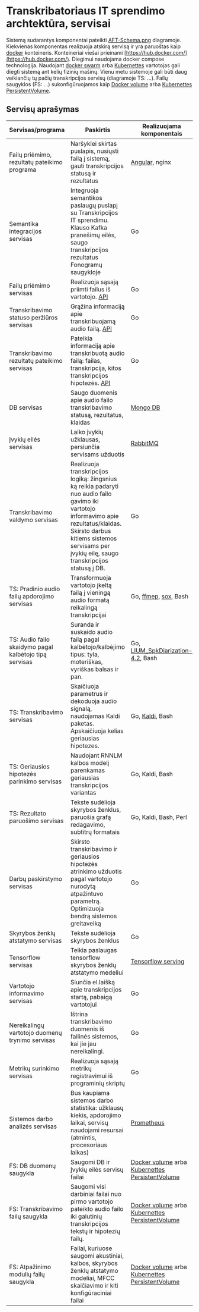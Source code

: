 # Transkribatoriaus IT sprendimo archtektūra, servisai

Sistemą sudarantys komponentai pateikti [AFT-Schema.png](AFT-Schema.png) diagramoje. Kiekvienas komponentas realizuoja atskirą servisą ir yra paruoštas kaip [docker](https://www.docker.com/) konteineris. Konteineriai viešai prieinami [https://hub.docker.com/](https://hub.docker.com/). Diegimui naudojama docker compose technologija. Naudojant [docker swarm](https://docs.docker.com/swarm/overview/) arba [Kubernettes](https://kubernetes.io/) vartotojas gali diegti sistemą ant kelių fizinių mašinų. Vienu metu sistemoje gali būti daug veikiančių tų pačių transkripcijos servisų (diagramoje TS: ...). Failų saugyklos (FS: ...) sukonfigūruojamos kaip [Docker volume](https://docs.docker.com/storage/volumes/) arba [Kubernettes PersistentVolume](https://kubernetes.io/docs/concepts/storage/persistent-volumes/).

## Servisų aprašymas

| Servisas/programa| Paskirtis | Realizuojama komponentais | Docker komponento versija |
| ---|-|-|-|
| Failų priėmimo, rezultatų pateikimo programa | Naršyklei skirtas puslapis, nusiųsti failą į sistemą, gauti transkripcijos statusą ir rezultatus  | [Angular](https://angular.io/), nginx ||
| Semantika integracijos servisas | Integruoja semantikos paslaugų puslapį su Transkripcijos IT sprendimu. Klauso Kafka pranešimų eilės, saugo transkripcijos rezultatus Fonogramų saugykloje | Go ||
| Failų priėmimo servisas | Realizuoja sąsają priimti failus iš vartotojo. [API](https://app.swaggerhub.com/apis/aireno/Transkipcija/1.4.0) | Go |
| Transkribavimo statuso peržiūros servisas | Grąžina informaciją apie transkribuojamą audio failą. [API](https://app.swaggerhub.com/apis/aireno/Transkipcija/1.4.0) | Go ||
| Transkribavimo rezultatų pateikimo servisas | Pateikia informaciją apie transkribuotą audio failą: failas, transkripcija, kitos transkripcijos hipotezės. [API](https://app.swaggerhub.com/apis/aireno/Transkipcija/1.4.0) | Go ||
| DB servisas | Saugo duomenis apie audio failo transkribavimo statusą, rezultatus, klaidas | [Mongo DB](https://www.mongodb.com) | mongo:4.1.1 |
| Įvykių eilės servisas | Laiko įvykių užklausas, persiunčia servisams užduotis | [RabbitMQ](https://www.rabbitmq.com/) | rabbitmq:3.7-management |
| Transkribavimo valdymo servisas | Realizuoja transkripcijos logiką: žingsnius ką reikia padaryti nuo audio failo gavimo iki vartotojo informavimo apie rezultatus/klaidas. Skirsto darbus kitiems sistemos servisams per įvykių eilę, saugo transkripcijos statusą į DB. | Go ||
| TS: Pradinio audio failų apdorojimo servisas | Transformuoja vartotojo įkeltą failą į vieningą audio formatą reikalingą transkripcijai | Go, [ffmep](https://www.ffmpeg.org/), [sox](http://sox.sourceforge.net/), Bash |
| TS: Audio failo skaidymo pagal kalbėtojo tipą servisas | Suranda ir suskaido audio failą pagal kalbėtojo/kalbėjimo tipus: tyla, moteriškas, vyriškas balsas ir pan. | Go, [LIUM_SpkDiarization-4.2](https://projets-lium.univ-lemans.fr/spkdiarization/download/), Bash |
| TS: Transkribavimo servisas | Skaičiuoja parametrus ir dekoduoja audio signalą, naudojamas Kaldi paketas. Apskaičiuoja kelias geriausias hipotezes.| Go, [Kaldi](http://kaldi-asr.org/), Bash |
| TS: Geriausios hipotezės parinkimo servisas | Naudojant RNNLM kalbos modelį parenkamas geriausias transkripcijos variantas | Go, Kaldi, Bash |
| TS: Rezultato paruošimo servisas | Tekste sudėlioja skyrybos ženklus, paruošia grafą redagavimo, subtitrų formatais | Go, Kaldi, Bash, Perl ||
| Darbų paskirstymo servisas | Skirsto transkribavimo ir geriausios hipotezės atrinkimo užduotis pagal vartotojo nurodytą atpažintuvo parametrą. Optimizuoja bendrą sistemos greitaveiką | Go ||
| Skyrybos ženklų atstatymo servisas | Tekste sudėlioja skyrybos ženklus | Go ||
| Tensorflow servisas | Teikia paslaugas tensorflow skyrybos ženklų atstatymo medeliui | [Tensorflow serving](https://www.tensorflow.org/tfx/guide/serving) | tensorflow/serving:1.14.0
| Vartotojo informavimo servisas | Siunčia el.laišką apie transkripcijos startą, pabaigą vartotojui | Go |
| Nereikalingų vartotojo duomenų trynimo servisas | Ištrina transkribavimo duomenis iš failinės sistemos, kai jie jau nereikalingi. | Go
| Metrikų surinkimo servisas | Realizuoja sąsają metrikų registravimui iš programinių skriptų | Go  ||
| Sistemos darbo analizės servisas | Bus kaupiama sistemos darbo statistika: užklausų kiekis, apdorojimo laikai, servisų naudojami resursai (atmintis, procesoriaus laikas) | [Prometheus](https://prometheus.io/) | prom/prometheus:v2.17.2, prom/node-exporter:v0.18.1
| FS: DB duomenų saugykla | Saugomi DB ir Įvykių eilės servisų failai | [Docker volume](https://docs.docker.com/storage/volumes/) arba [Kubernettes PersistentVolume](https://kubernetes.io/docs/concepts/storage/persistent-volumes/)
| FS: Transkribavimo failų saugykla | Saugomi visi darbiniai failai nuo pirmo vartotojo pateikto audio failo iki galutinių transkripcijos tekstų ir hipotezių failų. | [Docker volume](https://docs.docker.com/storage/volumes/) arba [Kubernettes PersistentVolume](https://kubernetes.io/docs/concepts/storage/persistent-volumes/) |
| FS: Atpažinimo modulių failų saugykla | Failai, kuriuose saugomi akustiniai, kalbos, skyrybos ženklų atstatymo modeliai, MFCC skaičiavimo ir kiti konfigūraciniai failai | [Docker volume](https://docs.docker.com/storage/volumes/) arba [Kubernettes PersistentVolume](https://kubernetes.io/docs/concepts/storage/persistent-volumes/)
